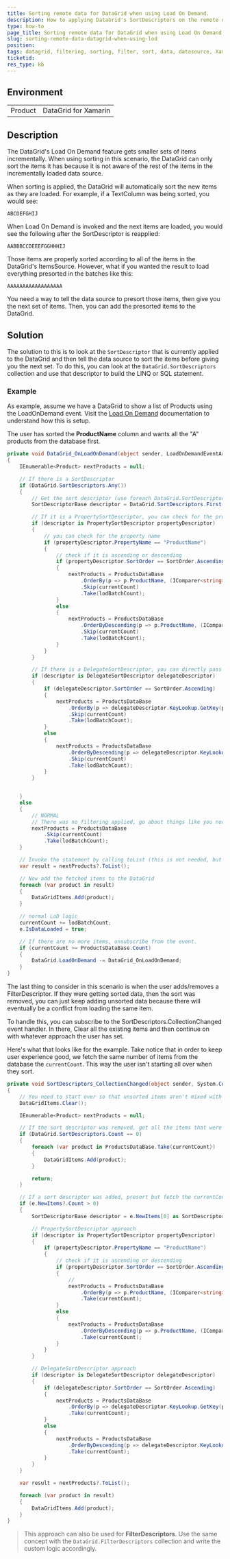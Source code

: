 ```yaml
---
title: Sorting remote data for DataGrid when using Load On Demand.
description: How to applying DataGrid's SortDescriptors on the remote data source while using load on demand so that it only loads the next set of sorted items.
type: how-to
page_title: Sorting remote data for DataGrid when using Load On Demand.
slug: sorting-remote-data-datagrid-when-using-lod
position: 
tags: datagrid, filtering, sorting, filter, sort, data, datasource, Xamarin, XamarinForms, Android, UWP
ticketid: 
res_type: kb
---
```


## Environment
<table>
	<tr>
		<td>Product</td>
		<td>DataGrid for Xamarin</td>
	</tr>
</table>


## Description

The DataGrid's Load On Demand feature gets smaller sets of items incrementally. When using sorting in this scenario, the DataGrid can only sort the items it has because it is not aware of the rest of the items in the incrementally loaded data source.

When sorting is applied, the DataGrid will automatically sort the new items as they are loaded. For example, if a TextColumn was being sorted, you would see:

`ABCDEFGHIJ`

When Load On Demand is invoked and the next items are loaded, you would see the following after the SortDescriptor is reapplied:

`AABBBCCDEEEFGGHHHIJ`

Those items are properly sorted according to all of the items in the DataGrid's ItemsSource. However, what if you wanted the result to load everything presorted in the batches like this:

`AAAAAAAAAAAAAAAAAA`

You need a way to tell the data source to presort those items, then give you the next set of items. Then, you can add the presorted items to the DataGrid.

## Solution

The solution to this is to look at the `SortDescriptor` that is currently applied to the DataGrid and then tell the data source to sort the items before giving you the next set. To do this, you can look at the `DataGrid.SortDescriptors` collection and use that descriptor to build the LINQ or SQL statement.

### Example

As example, assume we have a DataGrid to show a list of Products using the LoadOnDemand event. Visit the [Load On Demand](https://docs.telerik.com/devtools/xamarin/controls/datagrid/load_on_demand) documentation to understand how this is setup.

The user has sorted the **ProductName** column and wants all the "A" products from the database first. 

```csharp
private void DataGrid_OnLoadOnDemand(object sender, LoadOnDemandEventArgs e)
{
    IEnumerable<Product> nextProducts = null;

    // If there is a SortDescriptor
    if (DataGrid.SortDescriptors.Any())
    {
        // Get the sort descriptor (use foreach DataGrid.SortDescriptors for a more robust version of this)
        SortDescriptorBase descriptor = DataGrid.SortDescriptors.First();

        // If it is a PropertySortDescriptor, you can check for the property name
        if (descriptor is PropertySortDescriptor propertyDescriptor)
        {
            // you can check for the property name
            if (propertyDescriptor.PropertyName == "ProductName")
            {
                // check if it is ascending or descending
                if (propertyDescriptor.SortOrder == SortOrder.Ascending)
                {
                    nextProducts = ProductsDataBase
                        .OrderBy(p => p.ProductName, (IComparer<string>)propertyDescriptor.Comparer)
                        .Skip(currentCount)
                        .Take(lodBatchCount);
                }
                else
                {
                    nextProducts = ProductsDataBase
                        .OrderByDescending(p => p.ProductName, (IComparer<string>)propertyDescriptor.Comparer)
                        .Skip(currentCount)
                        .Take(lodBatchCount);
                }
            }
        }

        // If there is a DelegateSortDescriptor, you can directly pass the KeySelector and Comparer without needing any property names
        if (descriptor is DelegateSortDescriptor delegateDescriptor)
        {
            if (delegateDescriptor.SortOrder == SortOrder.Ascending)
            {
                nextProducts = ProductsDataBase
                    .OrderBy(p => delegateDescriptor.KeyLookup.GetKey(p), (IComparer<object>)delegateDescriptor.Comparer)
                    .Skip(currentCount)
                    .Take(lodBatchCount);
            }
            else
            {
                nextProducts = ProductsDataBase
                    .OrderByDescending(p => delegateDescriptor.KeyLookup.GetKey(p), (IComparer<object>)delegateDescriptor.Comparer)
                    .Skip(currentCount)
                    .Take(lodBatchCount);
            }
        }


    }
    else
    {
        // NORMAL
        // There was no filtering applied, go about things like you normally would
        nextProducts = ProductsDataBase
            .Skip(currentCount)
            .Take(lodBatchCount);
    }

    // Invoke the statement by calling toList (this is not needed, but recommended while building a multi-stage query from multiple descriptors)
    var result = nextProducts?.ToList();

    // Now add the fetched items to the DataGrid
    foreach (var product in result)
    {
        DataGridItems.Add(product);
    }

    // normal LoD logic
    currentCount += lodBatchCount;
    e.IsDataLoaded = true;

    // If there are no more items, unsubscribe from the event.
    if (currentCount >= ProductsDataBase.Count)
    {
        DataGrid.LoadOnDemand -= DataGrid_OnLoadOnDemand;
    }
}
```

The last thing to consider in this scenario is when the user adds/removes a FilterDescriptor. If they were getting  sorted data, then the sort was removed, you can just keep adding unsorted data because there will eventually be a conflict from loading the same item.

To handle this, you can subscribe to the SortDescriptors.CollectionChanged event handler. In there, Clear all the existing items and then continue on with whatever approach the user has set.

Here's what that looks like for the example. Take notice that in order to keep user experience good, we fetch the same number of items from the database the `currentCount`. This way the user isn't starting all over when they sort.

```csharp
private void SortDescriptors_CollectionChanged(object sender, System.Collections.Specialized.NotifyCollectionChangedEventArgs e)
{
    // You need to start over so that unsorted items aren't mixed with sorted items
    DataGridItems.Clear();

    IEnumerable<Product> nextProducts = null;

    // If the sort descriptor was removed, get all the items that were previously loaded, but unsorted.
    if (DataGrid.SortDescriptors.Count == 0)
    {
        foreach (var product in ProductsDataBase.Take(currentCount))
        {
            DataGridItems.Add(product);
        }

        return;
    }

    // If a sort descriptor was added, presort but fetch the currentCount without skipping
    if (e.NewItems?.Count > 0)
    {
        SortDescriptorBase descriptor = e.NewItems[0] as SortDescriptorBase;

        // PropertySortDescriptor approach
        if (descriptor is PropertySortDescriptor propertyDescriptor)
        {
            if (propertyDescriptor.PropertyName == "ProductName")
            {
                // check if it is ascending or descending
                if (propertyDescriptor.SortOrder == SortOrder.Ascending)
                {
                    //
                    nextProducts = ProductsDataBase
                        .OrderBy(p => p.ProductName, (IComparer<string>)propertyDescriptor.Comparer)
                        .Take(currentCount);
                }
                else
                {
                    nextProducts = ProductsDataBase
                        .OrderByDescending(p => p.ProductName, (IComparer<string>)propertyDescriptor.Comparer)
                        .Take(currentCount);
                }
            }
        }

        // DelegateSortDescriptor approach
        if (descriptor is DelegateSortDescriptor delegateDescriptor)
        {
            if (delegateDescriptor.SortOrder == SortOrder.Ascending)
            {
                nextProducts = ProductsDataBase
                    .OrderBy(p => delegateDescriptor.KeyLookup.GetKey(p), (IComparer<object>)delegateDescriptor.Comparer)
                    .Take(currentCount);
            }
            else
            {
                nextProducts = ProductsDataBase
                    .OrderByDescending(p => delegateDescriptor.KeyLookup.GetKey(p), (IComparer<object>)delegateDescriptor.Comparer)
                    .Take(currentCount);
            }
        }
    }

    var result = nextProducts?.ToList();

    foreach (var product in result)
    {
        DataGridItems.Add(product);
    }
}
```

> This approach can also be used for **FilterDescriptors**. Use the same concept with the `DataGrid.FilterDescriptors` collection and write the custom logic accordingly.
